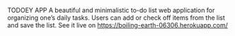TODOEY APP
A beautiful and minimalistic to-do list web application for organizing one’s daily tasks. Users can add or
check off items from the list and save the list.
See it live on https://boiling-earth-06306.herokuapp.com/
